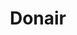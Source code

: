 ---
title: "Donair"
description: "Tranches de gyro de bœuf grillé sur laitue, tomates, cornichons et sauce à l'ail, enveloppées dans un pita"
price_s: "7.50"
price_l: "11.50"
price_lg: ""
weight: "1"
---
